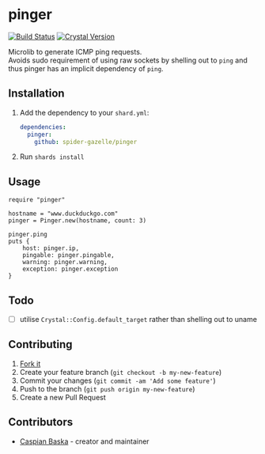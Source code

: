 # pinger

[![Build Status](https://travis-ci.org/spider-gazelle/pinger.svg?branch=master)](https://travis-ci.org/spider-gazelle/pinger) [![Crystal Version](https://img.shields.io/badge/crystal%20-0.28.0-brightgreen.svg)](https://crystal-lang.org/api/0.28.0/)

Microlib to generate ICMP ping requests.  
Avoids sudo requirement of using raw sockets by shelling out to `ping` and thus pinger has an implicit dependency of `ping`.

## Installation

1. Add the dependency to your `shard.yml`:

   ```yaml
   dependencies:
     pinger:
       github: spider-gazelle/pinger
   ```

2. Run `shards install`

## Usage

```crystal
require "pinger"

hostname = "www.duckduckgo.com"
pinger = Pinger.new(hostname, count: 3)

pinger.ping
puts {
    host: pinger.ip,
    pingable: pinger.pingable,
    warning: pinger.warning,
    exception: pinger.exception
}
```

## Todo

- [ ] utilise `Crystal::Config.default_target` rather than shelling out to uname

## Contributing

1. [Fork it](https://github.com/spider-gazelle/pinger/fork)
2. Create your feature branch (`git checkout -b my-new-feature`)
3. Commit your changes (`git commit -am 'Add some feature'`)
4. Push to the branch (`git push origin my-new-feature`)
5. Create a new Pull Request

## Contributors

- [Caspian Baska](https://github.com/caspiano) - creator and maintainer

